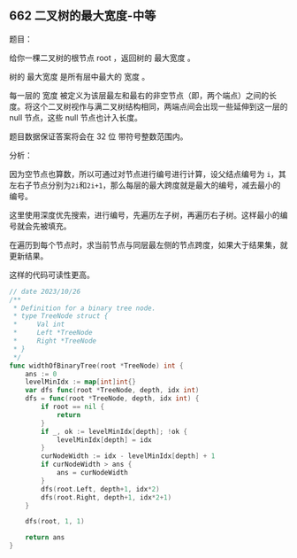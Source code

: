 ## 662 二叉树的最大宽度-中等

题目：

给你一棵二叉树的根节点 root ，返回树的 最大宽度 。

树的 最大宽度 是所有层中最大的 宽度 。

每一层的 宽度 被定义为该层最左和最右的非空节点（即，两个端点）之间的长度。将这个二叉树视作与满二叉树结构相同，两端点间会出现一些延伸到这一层的 null 节点，这些 null 节点也计入长度。

题目数据保证答案将会在  32 位 带符号整数范围内。



分析：

因为空节点也算数，所以可通过对节点进行编号进行计算，设父结点编号为 `i`，其左右子节点分别为`2i`和`2i+1`，那么每层的最大跨度就是最大的编号，减去最小的编号。

这里使用深度优先搜索，进行编号，先遍历左子树，再遍历右子树。这样最小的编号就会先被填充。

在遍历到每个节点时，求当前节点与同层最左侧的节点跨度，如果大于结果集，就更新结果。

这样的代码可读性更高。

```go
// date 2023/10/26
/**
 * Definition for a binary tree node.
 * type TreeNode struct {
 *     Val int
 *     Left *TreeNode
 *     Right *TreeNode
 * }
 */
func widthOfBinaryTree(root *TreeNode) int {
    ans := 0
    levelMinIdx := map[int]int{}
    var dfs func(root *TreeNode, depth, idx int)
    dfs = func(root *TreeNode, depth, idx int) {
        if root == nil {
            return
        }
        if _, ok := levelMinIdx[depth]; !ok {
            levelMinIdx[depth] = idx
        }
        curNodeWidth := idx - levelMinIdx[depth] + 1
        if curNodeWidth > ans {
            ans = curNodeWidth
        }
        dfs(root.Left, depth+1, idx*2)
        dfs(root.Right, depth+1, idx*2+1)
    }

    dfs(root, 1, 1)

    return ans
}
```

